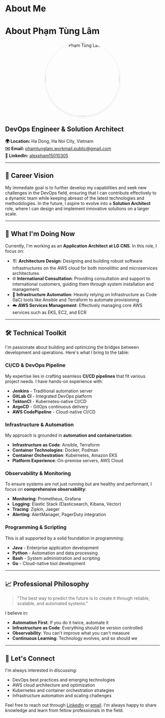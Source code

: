 # About Me


# About Phạm Tùng Lâm
<p align="center">
    <img src="https://pub-012e0e3c1b2643639bffe9b7fd5624e5.r2.dev/avatar_400x400.png" alt="Phạm Tùng Lâm" title="DevOps Engineer & Solution Architect" style="width:240px; height:240px; border-radius:50%; object-fit:cover; box-shadow:0 2px 8px rgba(0,0,0,0.1);" />
</p>

## DevOps Engineer & Solution Architect

**🌍 Location:** Ha Dong, Ha Noi City, Vietnam  
**✉️ Email:** [phamtunglam.workmail.public@gmail.com](mailto:phamtunglam.workmail.public@gmail.com)  
**💼 LinkedIn:** [alexpham15010305](https://www.linkedin.com/in/alexpham15010305)

---

## 🎯 Career Vision

My immediate goal is to further develop my capabilities and seek new challenges in the DevOps field, ensuring that I can contribute effectively to a dynamic team while keeping abreast of the latest technologies and methodologies. In the future, I aspire to evolve into a **Solution Architect** role, where I can design and implement innovative solutions on a larger scale.

---

## 🚀 What I'm Doing Now

Currently, I'm working as an **Application Architect at LG CNS**. In this role, I focus on:

- 🏗️ **Architecture Design**: Designing and building robust software infrastructures on the AWS cloud for both monolithic and microservices architectures
- 🌐 **International Consultation**: Providing consultation and support to international customers, guiding them through system installation and management
- 🤖 **Infrastructure Automation**: Heavily relying on Infrastructure as Code (IaC) tools like Ansible and Terraform to automate provisioning
- ☁️ **AWS Services Management**: Effectively managing core AWS services such as EKS, EC2, and ECR

---

## 🛠️ Technical Toolkit

I'm passionate about building and optimizing the bridges between development and operations. Here's what I bring to the table:

### CI/CD & DevOps Pipeline
My expertise lies in crafting seamless **CI/CD pipelines** that fit various project needs. I have hands-on experience with:
- **Jenkins** - Traditional automation server
- **GitLab CI** - Integrated DevOps platform
- **TektonCI** - Kubernetes-native CI/CD
- **ArgoCD** - GitOps continuous delivery
- **AWS CodePipeline** - Cloud-native CI/CD

### Infrastructure & Automation
My approach is grounded in **automation and containerization**:
- **Infrastructure as Code**: Ansible, Terraform
- **Container Technologies**: Docker, Podman
- **Container Orchestration**: Kubernetes, Amazon EKS
- **Platform Experience**: On-premise servers, AWS Cloud

### Observability & Monitoring
To ensure systems are not just running but are healthy and performant, I focus on **comprehensive observability**:
- **Monitoring**: Prometheus, Grafana
- **Logging**: Elastic Stack (Elasticsearch, Kibana, Vector)
- **Tracing**: Zipkin, Jaeger
- **Alerting**: AlertManager, PagerDuty integration

### Programming & Scripting
This is all supported by a solid foundation in programming:
- **Java** - Enterprise application development
- **Python** - Automation and data processing
- **Bash** - System administration and scripting
- **Go** - Cloud-native tool development

---

## 📈 Professional Philosophy

> "The best way to predict the future is to create it through reliable, scalable, and automated systems."

I believe in:
- **Automation First**: If you do it twice, automate it
- **Infrastructure as Code**: Everything should be version controlled
- **Observability**: You can't improve what you can't measure
- **Continuous Learning**: Technology evolves, and so should we

---

## 🤝 Let's Connect

I'm always interested in discussing:
- DevOps best practices and emerging technologies
- AWS cloud architecture and optimization
- Kubernetes and container orchestration strategies
- Infrastructure automation and scaling challenges

Feel free to reach out through [LinkedIn](https://www.linkedin.com/in/alexpham15010305) or [email](mailto:phamtunglam.workmail.public@gmail.com). I'm always happy to share knowledge and learn from fellow professionals in the field.


